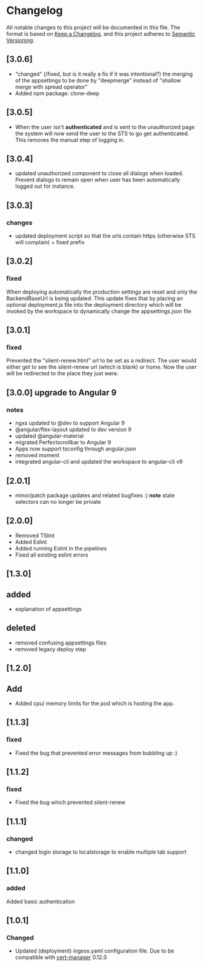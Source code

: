 # Changelog

All notable changes to this project will be documented in this file.
The format is based on [Keep a Changelog](https://keepachangelog.com/en/1.0.0/),
and this project adheres to [Semantic Versioning](https://semver.org/spec/v2.0.0.html).

## [3.0.6]

- "changed" (/fixed, but is it really a fix if it was intentional?) the merging of the appsettings to be done by "deepmerge" instead of "shallow merge with spread operator"
- Added npm package: clone-deep

## [3.0.5]

- When the user isn't **authenticated** and is sent to the unauthorized page the system will now send the user to the STS to go get authenticated. This removes the manual step of logging in.

## [3.0.4]

- updated unauthorized component to close all dialogs when loaded. Prevent dialogs to remain open when user has been automatically logged out for instance.

## [3.0.3]

### changes

- updated deployment script so that the urls contain https (otherwise STS will complain) + fixed prefix

## [3.0.2]

### fixed

When deploying automatically the production settings are reset and only the BackendBaseUrl is being updated.
This update fixes that by placing an optional deployment.js file into the deployment directory which will be invoked by the workspace to dynamically change the appsettings.json file

## [3.0.1]

### fixed

Prevented the "silent-renew.html" url to be set as a redirect. The user would either get to see the silent-renew url (which is blank) or home.
Now the user will be redirected to the place they just were.

## [3.0.0] upgrade to Angular 9

### notes

- ngxs updated to @dev to support Angular 9
- @angular/flex-layout updated to dev version 9
- updated @angular-material
- migrated Perfectscrollbar to Angular 9
- Apps now support tsconfig through angular.json
- removed moment
- integrated angular-cli and updated the workspace to angular-cli v9

## [2.0.1]

- minor/patch package updates and related bugfixes :)
  **note** state selectors can no longer be private

## [2.0.0]

- Removed TSlint
- Added Eslint
- Added running Eslint in the pipelines
- Fixed all existing eslint errors

## [1.3.0]

## added

- explanation of appsettings

## deleted

- removed confusing appsettings files
- removed legacy deploy step

## [1.2.0]

## Add

- Added cpu/ memory limits for the pod which is hosting the app.

## [1.1.3]

### fixed

- Fixed the bug that prevented error messages from bubbling up :)

## [1.1.2]

### fixed

- Fixed the bug which prevented silent-renew

## [1.1.1]

### changed

- changed login storage to localstorage to enable multiple tab support

## [1.1.0]

### added

Added basic authentication

## [1.0.1]

### Changed

- Updated (deployment) ingess.yaml configuration file. Due to be compatible with [cert-manager](https://cert-manager.io/) 0.12.0
